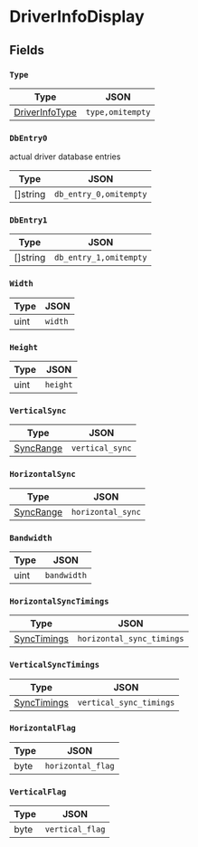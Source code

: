 # DriverInfoDisplay



## Fields


### `Type`



| Type | JSON |
| ---- | -----------|
| [DriverInfoType](driver_info_type.md) | `type,omitempty` |

### `DbEntry0`

actual driver database entries


| Type | JSON |
| ---- | -----------|
| []string | `db_entry_0,omitempty` |

### `DbEntry1`



| Type | JSON |
| ---- | -----------|
| []string | `db_entry_1,omitempty` |

### `Width`



| Type | JSON |
| ---- | -----------|
| uint | `width` |

### `Height`



| Type | JSON |
| ---- | -----------|
| uint | `height` |

### `VerticalSync`



| Type | JSON |
| ---- | -----------|
| [SyncRange](sync_range.md) | `vertical_sync` |

### `HorizontalSync`



| Type | JSON |
| ---- | -----------|
| [SyncRange](sync_range.md) | `horizontal_sync` |

### `Bandwidth`



| Type | JSON |
| ---- | -----------|
| uint | `bandwidth` |

### `HorizontalSyncTimings`



| Type | JSON |
| ---- | -----------|
| [SyncTimings](sync_timings.md) | `horizontal_sync_timings` |

### `VerticalSyncTimings`



| Type | JSON |
| ---- | -----------|
| [SyncTimings](sync_timings.md) | `vertical_sync_timings` |

### `HorizontalFlag`



| Type | JSON |
| ---- | -----------|
| byte | `horizontal_flag` |

### `VerticalFlag`



| Type | JSON |
| ---- | -----------|
| byte | `vertical_flag` |
